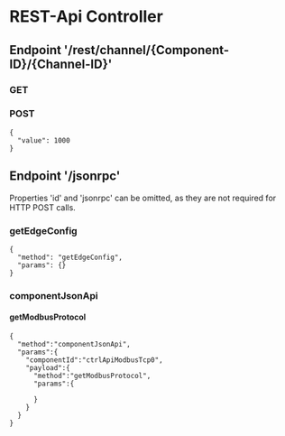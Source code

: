 # REST-Api Controller

## Endpoint '/rest/channel/{Component-ID}/{Channel-ID}'

### GET

### POST

```
{
  "value": 1000
}
```

## Endpoint '/jsonrpc'

Properties 'id' and 'jsonrpc' can be omitted, as they are not required for HTTP POST calls.

### getEdgeConfig

```
{
  "method": "getEdgeConfig",
  "params": {}
}
```

### componentJsonApi

#### getModbusProtocol

```
{
  "method":"componentJsonApi",
  "params":{
    "componentId":"ctrlApiModbusTcp0",
    "payload":{
      "method":"getModbusProtocol",
      "params":{

      }
    }
  }
}
```